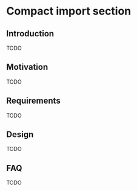 # Compact import section

## Introduction

TODO

## Motivation

TODO

## Requirements

TODO

## Design

TODO

## FAQ

TODO
